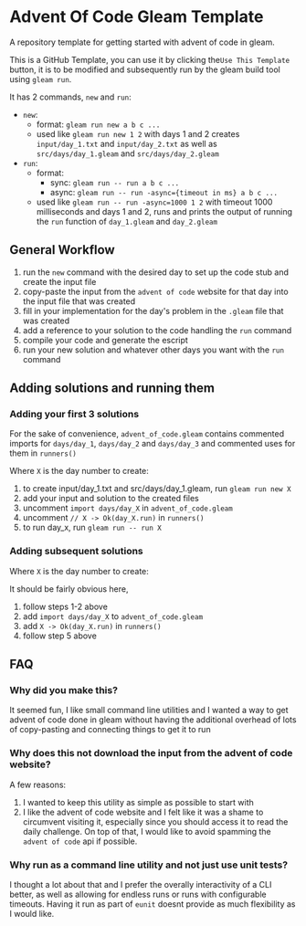 # Advent Of Code Gleam Template

A repository template for getting started with advent of code in gleam.

This is a GitHub Template, you can use it by clicking the`Use This Template` button, it is to be modified and subsequently run by the gleam build tool using `gleam run`.

It has 2 commands, `new` and `run`:

- `new`:
  - format: `gleam run new a b c ...`
  - used like `gleam run new 1 2` with days 1 and 2 creates `input/day_1.txt` and `input/day_2.txt` as well as `src/days/day_1.gleam` and `src/days/day_2.gleam`
- `run`:
  - format:
    - sync: `gleam run -- run a b c ...`
    - async: `gleam run -- run -async={timeout in ms} a b c ...`
  - used like `gleam run -- run -async=1000 1 2` with timeout 1000 milliseconds and days 1 and 2, runs and prints the output of running the `run` function of `day_1.gleam` and `day_2.gleam`

## General Workflow

1. run the `new` command with the desired day to set up the code stub and create the input file
2. copy-paste the input from the `advent of code` website for that day into the input file that was created
3. fill in your implementation for the day's problem in the `.gleam` file that was created
4. add a reference to your solution to the code handling the `run` command
5. compile your code and generate the escript
6. run your new solution and whatever other days you want with the `run` command

## Adding solutions and running them

### Adding your first 3 solutions

For the sake of convenience,   `advent_of_code.gleam` contains commented imports for `days/day_1`, `days/day_2` and `days/day_3` and commented uses for them in  `runners()`

Where `X` is the day number to create:

1. to create input/day_1.txt and src/days/day_1.gleam, run `gleam run new X`
2. add your input and solution to the created files
3. uncomment `import days/day_X` in `advent_of_code.gleam`
4. uncomment  `// X -> Ok(day_X.run)` in `runners()`
5. to run day_x, run `gleam run -- run X`

### Adding subsequent solutions

Where `X` is the day number to create:

It should be fairly obvious here,

1. follow steps 1-2 above
1. add `import days/day_X` to `advent_of_code.gleam`
2. add  `X -> Ok(day_X.run)` in `runners()`
3. follow step 5 above

## FAQ

### Why did you make this?

It seemed fun, I like small command line utilities and I wanted a way to get advent of code done in gleam without having the additional overhead of lots of copy-pasting and connecting things to get it to run

### Why does this not download the input from the advent of code website?

A few reasons:

1. I wanted to keep this utility as simple as possible to start with
2. I like the advent of code website and I felt like it was a shame to circumvent visiting it, especially since you should access it to read the daily challenge. On top of that, I would like to avoid spamming the `advent of code` api if possible.

### Why run as a command line utility and not just use unit tests?

I thought a lot about that and I prefer the overally interactivity of a CLI better, as well as allowing for endless runs or runs with configurable timeouts. Having it run as part of `eunit` doesnt provide as much flexibility as I would like.
